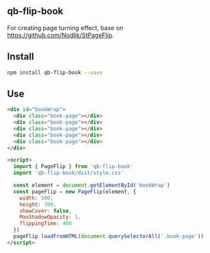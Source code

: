 ## qb-flip-book

For creating page turning effect, base on https://github.com/Nodlik/StPageFlip.

## Install

```bash
npm install qb-flip-book --save
```

## Use

```html
<div id="bookWrap">
  <div class="book-page"></div>
  <div class="book-page"></div>
  <div class="book-page"></div>
  <div class="book-page"></div>
  <div class="book-page"></div>
</div>

<script>
  import { PageFlip } from 'qb-flip-book'
  import 'qb-flip-book/dist/style.css'

  const element = document.getElementById('bookWrap')
  const pageFlip = new PageFlip(element, {
    width: 500,
    height: 700,
    showCover: false,
    MaxShadowOpacity: 1,
    flippingTime: 400
  })
  pageFlip.loadFromHTML(document.querySelectorAll('.book-page'))
</script>
```
